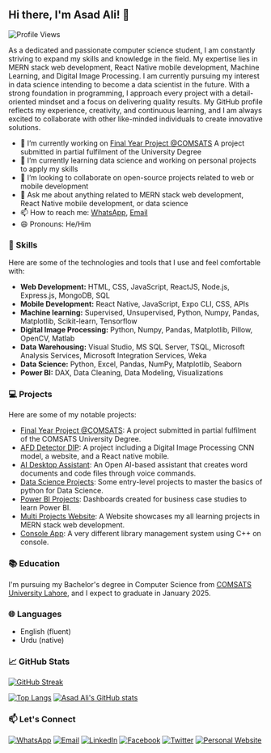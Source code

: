 ## Hi there, I'm Asad Ali! 👋

![Profile Views](https://komarev.com/ghpvc/?username=asadali27232&style=flat-square&color=blue)

As a dedicated and passionate computer science student, I am constantly striving to expand my skills and knowledge in the field. My expertise lies in MERN stack web development, React Native mobile development, Machine Learning, and Digital Image Processing. I am currently pursuing my interest in data science intending to become a data scientist in the future. With a strong foundation in programming, I approach every project with a detail-oriented mindset and a focus on delivering quality results. My GitHub profile reflects my experience, creativity, and continuous learning, and I am always excited to collaborate with other like-minded individuals to create innovative solutions.

- 🔭 I’m currently working on [Final Year Project @COMSATS](https://github.com/asadali27232/FYP) A project submitted in partial fulfilment of the University Degree
- 🌱 I’m currently learning data science and working on personal projects to apply my skills
- 👯 I’m looking to collaborate on open-source projects related to web or mobile development
- 💬 Ask me about anything related to MERN stack web development, React Native mobile development, or data science
- 📫 How to reach me: [WhatsApp](https://wa.me/03074315952), [Email](mailto:asadali27232@gmail.com)
- 😄 Pronouns: He/Him

### 🚀 Skills
  
  Here are some of the technologies and tools that I use and feel comfortable with:
  
- **Web Development:** HTML, CSS, JavaScript, ReactJS, Node.js, Express.js, MongoDB, SQL
- **Mobile Development:** React Native, JavaScript, Expo CLI, CSS, APIs
- **Machine learning:** Supervised, Unsupervised, Python, Numpy, Pandas, Matplotlib, Scikit-learn, Tensorflow
- **Digital Image Processing:** Python, Numpy, Pandas, Matplotlib, Pillow, OpenCV, Matlab
- **Data Warehousing:** Visual Studio, MS SQL Server, TSQL, Microsoft Analysis Services, Microsoft Integration Services, Weka
- **Data Science:** Python, Excel, Pandas, NumPy, Matplotlib, Seaborn
- **Power BI:** DAX, Data Cleaning, Data Modeling, Visualizations

### 💻 Projects

Here are some of my notable projects:

- [Final Year Project @COMSATS](https://github.com/asadali27232/FY): A project submitted in partial fulfilment of the COMSATS University Degree.
- [AFD Detector DIP](https://github.com/asadali27232/AFD-Detector_DIP-Project): A project including a Digital Image Processing CNN model, a website, and a React native mobile.
- [AI Desktop Assistant](https://github.com/asadali27232/AI-Desktop-Assistant): An Open AI-based assistant that creates word documents and code files through voice commands.
- [Data Science Projects](https://github.com/asadali27232/Python-DS-ML-Learning-Codebase): Some entry-level projects to master the basics of python for Data Science.
- [Power BI Projects](https://github.com/asadali27232/PowerBI-CaseStudies-Projects): Dashboards created for business case studies to learn Power BI.
- [Multi Projects Website](https://asadali27232.github.io/Web_Dev_MERN/): A Website showcases my all learning projects in MERN stack web development.
- [Console App](https://github.com/asadali27232/LibrarayMnagagementProject): A very different library management system using C++ on console.

### 📚 Education

I'm pursuing my Bachelor's degree in Computer Science from [COMSATS University Lahore](https://lahore.comsats.edu.pk/default.aspx), and I expect to graduate in January 2025.

### 🌐 Languages

- English (fluent)
- Urdu (native)

### 📈 GitHub Stats

[![GitHub Streak](https://streak-stats.demolab.com?user=asadali27232&theme=github_dark&hide_border=true&border_radius=4&card_width=500)](https://github.com/asadali27232/)

[![Top Langs](https://github-readme-stats.vercel.app/api/top-langs/?username=asadali27232&layout=pie&theme=github_dark&hide_border=true&border_radius=4&langs_count=6&hide=jupyter%20notebook,html)](https://github.com/asadali27232/)
[![Asad Ali's GitHub stats](https://github-readme-stats.vercel.app/api?username=asadali27232&show_icons=true&theme=github_dark&hide_border=true&border_radius=4&rank_icon=percentile)](https://github.com/asadali27232/)

### 📫 Let's Connect

[![WhatsApp](https://img.shields.io/badge/WhatsApp-25D366?style=for-the-badge&logo=whatsapp&logoColor=white)](https://wa.me/923074315952)
[![Email](https://img.shields.io/badge/Email-D14836?style=for-the-badge&logo=gmail&logoColor=white)](mailto:asadali27232@gmail.com)
[![LinkedIn](https://img.shields.io/badge/LinkedIn-0077B5?style=for-the-badge&logo=linkedin&logoColor=white)](https://www.linkedin.com/in/asadali27232/)
[![Facebook](https://img.shields.io/badge/Facebook-1877F2?style=for-the-badge&logo=facebook&logoColor=white)](https://www.facebook.com/asadali27232)
[![Twitter](https://img.shields.io/badge/Twitter-1DA1F2?style=for-the-badge&logo=twitter&logoColor=white)](https://twitter.com/asadali27232)
[![Personal Website](https://img.shields.io/badge/Personal%20Website-24292e?style=for-the-badge&logo=react&logoColor=white&color=purplr)](https://asadali27232.github.io/asadali27232)
